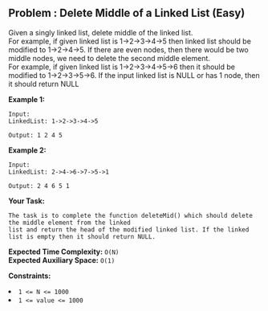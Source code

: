 ## Problem : Delete Middle of a Linked List (Easy)
Given a singly linked list, delete middle of the linked list.<br> 
For example, if given linked list is 1->2->3->4->5 then linked list should be modified to 1->2->4->5.
If there are even nodes, then there would be two middle nodes, we need to delete the second middle element.<br>
For example, if given linked list is 1->2->3->4->5->6 then it should be modified to 1->2->3->5->6.
If the input linked list is NULL or has 1 node, then it should return NULL

**Example 1:**
```
Input:
LinkedList: 1->2->3->4->5

Output: 1 2 4 5
```

**Example 2:**
```
Input:
LinkedList: 2->4->6->7->5->1

Output: 2 4 6 5 1
```

**Your Task:**
```
The task is to complete the function deleteMid() which should delete the middle element from the linked
list and return the head of the modified linked list. If the linked list is empty then it should return NULL.
```

**Expected Time Complexity:** ```O(N)```<br>
**Expected Auxiliary Space:** ```O(1)```

**Constraints:**
<li><code>1 <= N <= 1000</code></li>
<li><code>1 <= value <= 1000</code></li>